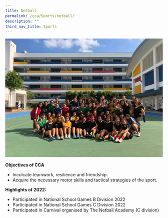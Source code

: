 ```yaml
---
title: Netball
permalink: /cca/Sports/netball/
description: ""
third_nav_title: Sports
---
```

![](/images/453fef35-0f1b-4132-95c2-b7760e0d28b4-1024x768.jpg)

**Objectives of CCA**

*   Inculcate teamwork, resilience and friendship.
*   Acquire the necessary motor skills and tactical strategies of the sport.

**Highlights of 2022:**

*   Participated in National School Games B Division 2022
*   Participated in National School Games C Division 2022
*   Participated in Carnival organised by The Netball Academy (C division)







